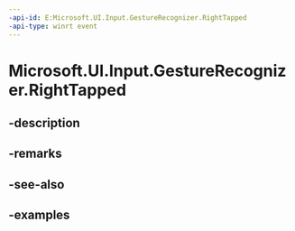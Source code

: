 ```yaml
---
-api-id: E:Microsoft.UI.Input.GestureRecognizer.RightTapped
-api-type: winrt event
---
```


# Microsoft.UI.Input.GestureRecognizer.RightTapped

<!--
public event Windows.Foundation.TypedEventHandler<Microsoft.UI.Input.GestureRecognizer,Microsoft.UI.Input.RightTappedEventArgs> RightTapped;
-->


## -description

## -remarks

## -see-also

## -examples


